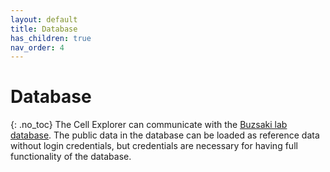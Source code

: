 ```yaml
---
layout: default
title: Database
has_children: true
nav_order: 4
---
```

# Database
{: .no_toc}
The Cell Explorer can communicate with the [Buzsaki lab database](https://buzsakilab.com/wp/). The public data in the database can be loaded as reference data without login credentials, but credentials are necessary for having full functionality of the database. 
